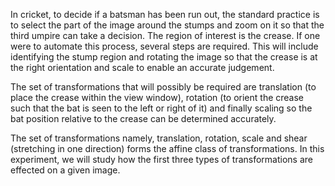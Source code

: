 In cricket, to decide if a batsman has been run out, the standard practice is to select the part of the image around the stumps and zoom on it so that the third umpire can take a decision. The region of interest is the crease. If one were to automate this process, several steps are required. This will include identifying the stump region and rotating the image so that the crease is at the right orientation and scale to enable an accurate judgement.

The set of transformations that will possibly be required are translation (to place the crease within the view window), rotation (to orient the crease such that the bat is seen to the left or right of it) and finally scaling so the bat position relative to the crease can be determined accurately.

The set of transformations namely, translation, rotation, scale and shear (stretching in one direction) forms the affine class of transformations. In this experiment, we will study how the first three types of transformations are effected on a given image.
